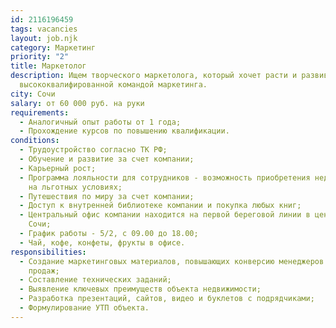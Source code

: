```yaml
---
id: 2116196459
tags: vacancies
layout: job.njk
category: Маркетинг
priority: "2"
title: Маркетолог
description: Ищем творческого маркетолога, который хочет расти и развиваться с
  высококвалифированной командой маркетинга.
city: Сочи
salary: от 60 000 руб. на руки
requirements:
  - Аналогичный опыт работы от 1 года;
  - Прохождение курсов по повышению квалификации.
conditions:
  - Трудоустройство согласно ТК РФ;
  - Обучение и развитие за счет компании;
  - Карьерный рост;
  - Программа лояльности для сотрудников - возможность приобретения недвижимости
    на льготных условиях;
  - Путешествия по миру за счет компании;
  - Доступ к внутренней библиотеке компании и покупка любых книг;
  - Центральный офис компании находится на первой береговой линии в центре г.
    Сочи;
  - График работы - 5/2, с 09.00 до 18.00;
  - Чай, кофе, конфеты, фрукты в офисе.
responsibilities:
  - Создание маркетинговых материалов, повышающих конверсию менеджеров в отделах
    продаж;
  - Составление технических заданий;
  - Выявление ключевых преимуществ объекта недвижимости;
  - Разработка презентаций, сайтов, видео и буклетов с подрядчиками;
  - Формулирование УТП объекта.
---
```

